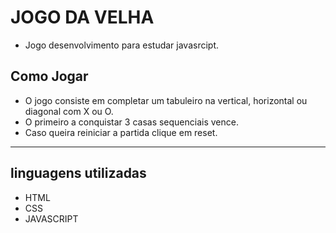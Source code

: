 # JOGO DA VELHA
* Jogo desenvolvimento para estudar javasrcipt.

## Como Jogar
* O jogo consiste em completar um tabuleiro na vertical, horizontal ou diagonal com X ou O.
* O primeiro a conquistar 3 casas sequenciais vence.
* Caso queira reiniciar a partida clique em reset.
----------------------------------------------------------
## linguagens utilizadas
* HTML
* CSS
* JAVASCRIPT



